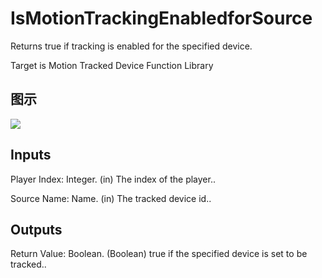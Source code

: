 # IsMotionTrackingEnabledforSource

Returns true if tracking is enabled for the specified device.

Target is Motion Tracked Device Function Library

## 图示

![]($-20221218-19274848.png)

## Inputs

Player Index: Integer. (in) The index of the player..

Source Name: Name. (in) The tracked device id..  

## Outputs

Return Value: Boolean. (Boolean) true if the specified device is set to be tracked..

